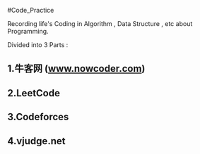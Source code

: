 #Code_Practice

Recording life's Coding in Algorithm , Data Structure , etc about Programming. 

Divided into 3 Parts :   

 ## 1.牛客网 (www.nowcoder.com)  
 
 ## 2.LeetCode  
 
 ## 3.Codeforces  
 
 ## 4.vjudge.net
